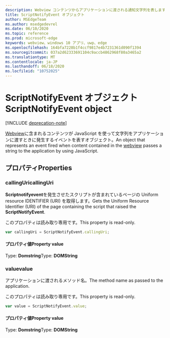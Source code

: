 ```yaml
---
description: Webview コンテンツからアプリケーションに渡される通知文字列を表します。
title: ScriptNotifyEvent オブジェクト
author: MSEdgeTeam
ms.author: msedgedevrel
ms.date: 06/10/2020
ms.topic: reference
ms.prod: microsoft-edge
keywords: webview、windows 10 アプリ、uwp、edge
ms.openlocfilehash: 164bfa7228b1f4ccf9817e4b7231361d090f1394
ms.sourcegitcommit: 037a2d62333691104c9accb4862968f80a3465a2
ms.translationtype: MT
ms.contentlocale: ja-JP
ms.lasthandoff: 06/18/2020
ms.locfileid: "10752025"
---
```

# <span data-ttu-id="44ce8-104">ScriptNotifyEvent オブジェクト</span><span class="sxs-lookup"><span data-stu-id="44ce8-104">ScriptNotifyEvent object</span></span>  

[!INCLUDE [deprecation-note](../includes/deprecation-note.md)]  

<span data-ttu-id="44ce8-105">[Webview](../webview.md)に含まれるコンテンツが JavaScript を使って文字列をアプリケーションに渡すときに発生するイベントを表すオブジェクト。</span><span class="sxs-lookup"><span data-stu-id="44ce8-105">An object that represents an event fired when content contained in the [webview](../webview.md) passes a string to the application by using JavaScript.</span></span>  

## <span data-ttu-id="44ce8-106">プロパティ</span><span class="sxs-lookup"><span data-stu-id="44ce8-106">Properties</span></span>  

### <span data-ttu-id="44ce8-107">callingUri</span><span class="sxs-lookup"><span data-stu-id="44ce8-107">callingUri</span></span>  

<span data-ttu-id="44ce8-108">**Scriptnotifyevent**を発生させたスクリプトが含まれているページの Uniform resource IDENTIFIER (URI) を取得します。</span><span class="sxs-lookup"><span data-stu-id="44ce8-108">Gets the Uniform Resource Identifier (URI) of the page containing the script that raised the **ScriptNotifyEvent**.</span></span>  

<span data-ttu-id="44ce8-109">このプロパティは読み取り専用です。</span><span class="sxs-lookup"><span data-stu-id="44ce8-109">This property is read-only.</span></span>  

```javascript
var callingUri = ScriptNotifyEvent.callingUri;
```  

#### <span data-ttu-id="44ce8-110">プロパティ値</span><span class="sxs-lookup"><span data-stu-id="44ce8-110">Property value</span></span>  

<span data-ttu-id="44ce8-111">Type: **Domstring**</span><span class="sxs-lookup"><span data-stu-id="44ce8-111">Type: **DOMString**</span></span>  

### <span data-ttu-id="44ce8-112">value</span><span class="sxs-lookup"><span data-stu-id="44ce8-112">value</span></span>  

<span data-ttu-id="44ce8-113">アプリケーションに渡されるメソッド名。</span><span class="sxs-lookup"><span data-stu-id="44ce8-113">The method name as passed to the application.</span></span>  

<span data-ttu-id="44ce8-114">このプロパティは読み取り専用です。</span><span class="sxs-lookup"><span data-stu-id="44ce8-114">This property is read-only.</span></span>  

```javascript
var value = ScriptNotifyEvent.value;
```  

#### <span data-ttu-id="44ce8-115">プロパティ値</span><span class="sxs-lookup"><span data-stu-id="44ce8-115">Property value</span></span>  

<span data-ttu-id="44ce8-116">Type: **Domstring**</span><span class="sxs-lookup"><span data-stu-id="44ce8-116">Type: **DOMString**</span></span>  
